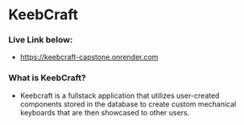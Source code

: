 # KeebCraft

### Live Link below:
- https://keebcraft-capstone.onrender.com


### What is KeebCraft?

 - Keebcraft is a fullstack application that utilizes user-created components stored in the database to create custom mechanical keyboards that are then showcased to other users. 
